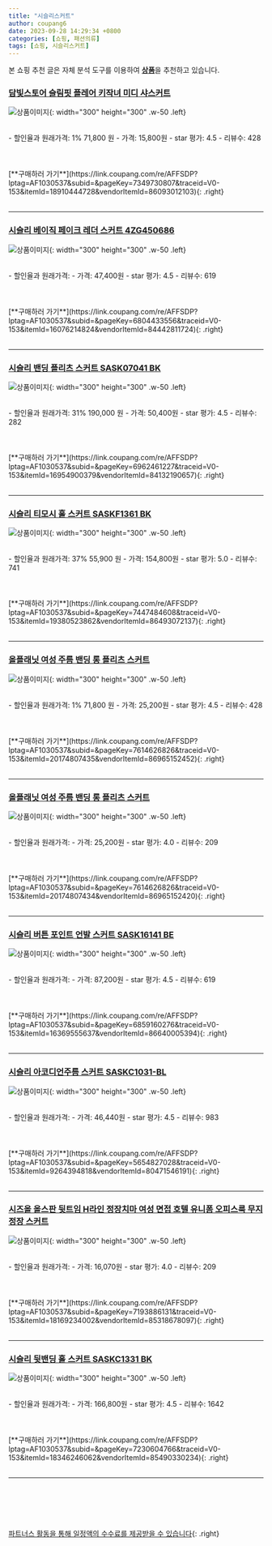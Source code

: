 ```yaml
---
title: "시슬리스커트"
author: coupang6
date: 2023-09-28 14:29:34 +0800
categories: [쇼핑, 패션의류]
tags: [쇼핑, 시슬리스커트]
---
```


본 쇼핑 추천 글은 자체 분석 도구를 이용하여 [**상품**](https://link.coupang.com/a/bao1ui)을 추천하고 있습니다.

### [담빛스토어 슬림핏 플레어 키작녀 미디 샤스커트](https://link.coupang.com/re/AFFSDP?lptag=AF1030537&subid=&pageKey=7349730807&traceid=V0-153&itemId=18910444728&vendorItemId=86093012103)

![상품이미지](https://thumbnail6.coupangcdn.com/thumbnails/remote/230x230ex/image/vendor_inventory/7852/0b784169415d6cef55d73e6f9e702f4f90b75ba1fecf28b9a216cc6d8fed.jpg){: width="300" height="300" .w-50 .left}


<br>
- 할인율과 원래가격: 1%  71,800   원
- 가격: 15,800원
- star 평가: 4.5
- 리뷰수: 428
<br>
<br>
<br>
<br>
[**구매하러 가기**](https://link.coupang.com/re/AFFSDP?lptag=AF1030537&subid=&pageKey=7349730807&traceid=V0-153&itemId=18910444728&vendorItemId=86093012103){: .right}
<br>
<br>

---

### [시슬리 베이직 페이크 레더 스커트 4ZG450686](https://link.coupang.com/re/AFFSDP?lptag=AF1030537&subid=&pageKey=6804433556&traceid=V0-153&itemId=16076214824&vendorItemId=84442811724)

![상품이미지](https://thumbnail8.coupangcdn.com/thumbnails/remote/230x230ex/image/vendor_inventory/ff5e/479f361eae2825c4bc60887578ad089432f84abf5426ef2050cfa1ef322b.jpg){: width="300" height="300" .w-50 .left}


<br>
- 할인율과 원래가격: 
- 가격: 47,400원
- star 평가: 4.5
- 리뷰수: 619
<br>
<br>
<br>
<br>
[**구매하러 가기**](https://link.coupang.com/re/AFFSDP?lptag=AF1030537&subid=&pageKey=6804433556&traceid=V0-153&itemId=16076214824&vendorItemId=84442811724){: .right}
<br>
<br>

---

### [시슬리 밴딩 플리츠 스커트 SASK07041 BK](https://link.coupang.com/re/AFFSDP?lptag=AF1030537&subid=&pageKey=6962461227&traceid=V0-153&itemId=16954900379&vendorItemId=84132190657)

![상품이미지](https://thumbnail9.coupangcdn.com/thumbnails/remote/230x230ex/image/vendor_inventory/e63d/c167caa950d879d47c666ecd29f4d353015e28b91a266c0492147620ac3d.jpg){: width="300" height="300" .w-50 .left}


<br>
- 할인율과 원래가격: 31%  190,000   원
- 가격: 50,400원
- star 평가: 4.5
- 리뷰수: 282
<br>
<br>
<br>
<br>
[**구매하러 가기**](https://link.coupang.com/re/AFFSDP?lptag=AF1030537&subid=&pageKey=6962461227&traceid=V0-153&itemId=16954900379&vendorItemId=84132190657){: .right}
<br>
<br>

---

### [시슬리 티모시 훌 스커트 SASKF1361 BK](https://link.coupang.com/re/AFFSDP?lptag=AF1030537&subid=&pageKey=7447484608&traceid=V0-153&itemId=19380523862&vendorItemId=86493072137)

![상품이미지](https://thumbnail6.coupangcdn.com/thumbnails/remote/230x230ex/image/vendor_inventory/6bb1/8d22dacc929e384b2724590e4e0cd1060c9de803aabc0534e0b87531db67.jpg){: width="300" height="300" .w-50 .left}


<br>
- 할인율과 원래가격: 37%  55,900   원
- 가격: 154,800원
- star 평가: 5.0
- 리뷰수: 741
<br>
<br>
<br>
<br>
[**구매하러 가기**](https://link.coupang.com/re/AFFSDP?lptag=AF1030537&subid=&pageKey=7447484608&traceid=V0-153&itemId=19380523862&vendorItemId=86493072137){: .right}
<br>
<br>

---

### [올플래닛 여성 주름 밴딩 롱 플리츠 스커트](https://link.coupang.com/re/AFFSDP?lptag=AF1030537&subid=&pageKey=7614626826&traceid=V0-153&itemId=20174807435&vendorItemId=86965152452)

![상품이미지](https://thumbnail6.coupangcdn.com/thumbnails/remote/230x230ex/image/vendor_inventory/2f19/a9b2c52dda4bee3873a68e0d30831a628d99bbdab080b0d5244cbe7df66e.jpg){: width="300" height="300" .w-50 .left}


<br>
- 할인율과 원래가격: 1%  71,800   원
- 가격: 25,200원
- star 평가: 4.5
- 리뷰수: 428
<br>
<br>
<br>
<br>
[**구매하러 가기**](https://link.coupang.com/re/AFFSDP?lptag=AF1030537&subid=&pageKey=7614626826&traceid=V0-153&itemId=20174807435&vendorItemId=86965152452){: .right}
<br>
<br>

---

### [올플래닛 여성 주름 밴딩 롱 플리츠 스커트](https://link.coupang.com/re/AFFSDP?lptag=AF1030537&subid=&pageKey=7614626826&traceid=V0-153&itemId=20174807434&vendorItemId=86965152420)

![상품이미지](https://thumbnail7.coupangcdn.com/thumbnails/remote/230x230ex/image/vendor_inventory/99ff/39497ccb661d04aed9ed79d8ba942ab0b59e8b8c3f5d9430bc23814d41bb.jpg){: width="300" height="300" .w-50 .left}


<br>
- 할인율과 원래가격: 
- 가격: 25,200원
- star 평가: 4.0
- 리뷰수: 209
<br>
<br>
<br>
<br>
[**구매하러 가기**](https://link.coupang.com/re/AFFSDP?lptag=AF1030537&subid=&pageKey=7614626826&traceid=V0-153&itemId=20174807434&vendorItemId=86965152420){: .right}
<br>
<br>

---

### [시슬리 버튼 포인트 언발 스커트 SASK16141 BE](https://link.coupang.com/re/AFFSDP?lptag=AF1030537&subid=&pageKey=6859160276&traceid=V0-153&itemId=16369555637&vendorItemId=86640005394)

![상품이미지](https://thumbnail8.coupangcdn.com/thumbnails/remote/230x230ex/image/vendor_inventory/a5e0/3dae0ebbbe23a888a1eb6d7c9b97781f6e05c9034b981f83c3c48f7a0dc9.jpg){: width="300" height="300" .w-50 .left}


<br>
- 할인율과 원래가격: 
- 가격: 87,200원
- star 평가: 4.5
- 리뷰수: 619
<br>
<br>
<br>
<br>
[**구매하러 가기**](https://link.coupang.com/re/AFFSDP?lptag=AF1030537&subid=&pageKey=6859160276&traceid=V0-153&itemId=16369555637&vendorItemId=86640005394){: .right}
<br>
<br>

---

### [시슬리 아코디언주름 스커트 SASKC1031-BL](https://link.coupang.com/re/AFFSDP?lptag=AF1030537&subid=&pageKey=5654827028&traceid=V0-153&itemId=9264394818&vendorItemId=80471546191)

![상품이미지](https://thumbnail10.coupangcdn.com/thumbnails/remote/230x230ex/image/vendor_inventory/4e1b/8fa73e61975f42acf9545e2c17e05f755a35a2431cc389b5741354eb597f.jpg){: width="300" height="300" .w-50 .left}


<br>
- 할인율과 원래가격: 
- 가격: 46,440원
- star 평가: 4.5
- 리뷰수: 983
<br>
<br>
<br>
<br>
[**구매하러 가기**](https://link.coupang.com/re/AFFSDP?lptag=AF1030537&subid=&pageKey=5654827028&traceid=V0-153&itemId=9264394818&vendorItemId=80471546191){: .right}
<br>
<br>

---

### [시즈올 올스판 뒷트임 H라인 정장치마 여성 면접 호텔 유니폼 오피스룩 무지 정장 스커트](https://link.coupang.com/re/AFFSDP?lptag=AF1030537&subid=&pageKey=7193886131&traceid=V0-153&itemId=18169234002&vendorItemId=85318678097)

![상품이미지](https://thumbnail10.coupangcdn.com/thumbnails/remote/230x230ex/image/vendor_inventory/03de/41fa12511c294b0ffbc7b8620cb47ed71ef8082e1a031e3d1f718c8405e0.jpg){: width="300" height="300" .w-50 .left}


<br>
- 할인율과 원래가격: 
- 가격: 16,070원
- star 평가: 4.0
- 리뷰수: 209
<br>
<br>
<br>
<br>
[**구매하러 가기**](https://link.coupang.com/re/AFFSDP?lptag=AF1030537&subid=&pageKey=7193886131&traceid=V0-153&itemId=18169234002&vendorItemId=85318678097){: .right}
<br>
<br>

---

### [시슬리 뒷밴딩 홀 스커트 SASKC1331 BK](https://link.coupang.com/re/AFFSDP?lptag=AF1030537&subid=&pageKey=7230604766&traceid=V0-153&itemId=18346246062&vendorItemId=85490330234)

![상품이미지](https://thumbnail9.coupangcdn.com/thumbnails/remote/230x230ex/image/vendor_inventory/da80/b2ca598c1df245433b501fde18d1bd998422a8fd6b8aa08b3bd21071c2cb.jpg){: width="300" height="300" .w-50 .left}


<br>
- 할인율과 원래가격: 
- 가격: 166,800원
- star 평가: 4.5
- 리뷰수: 1642
<br>
<br>
<br>
<br>
[**구매하러 가기**](https://link.coupang.com/re/AFFSDP?lptag=AF1030537&subid=&pageKey=7230604766&traceid=V0-153&itemId=18346246062&vendorItemId=85490330234){: .right}
<br>
<br>

---
<br><br><br><br><br> [파트너스 활동을 통해 일정액의 수수료를 제공받을 수 있습니다](https://link.coupang.com/a/bao1ui){: .right}